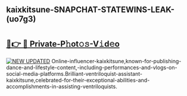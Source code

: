 ## kaixkitsune-SNAPCHAT-STATEWINS-LEAK-(uo7g3)


# <h2><a href="https://mediaupload.pro?-20M">🔗👉 🔴 Private-P𝚑ot𝚘𝚜-V𝚒d𝚎o</a></h2>

[![NEW UPDATED](https://i.imgur.com/0qMVB7G.gif)](https://mediaupload.pro?-20M)
Online-influencer-kaixkitsune,known-for-publishing-dance-and-lifestyle-content,-including-performances-and-vlogs-on-social-media-platforms.Brilliant-ventriloquist-assistant-kaixkitsune,celebrated-for-their-exceptional-abilities-and-accomplishments-in-assisting-ventriloquists.  